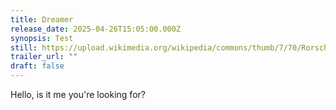```yaml
---
title: Dreamer
release_date: 2025-04-26T15:05:00.000Z
synopsis: Test
still: https://upload.wikimedia.org/wikipedia/commons/thumb/7/70/Rorschach_blot_01.jpg/640px-Rorschach_blot_01.jpg
trailer_url: ""
draft: false
---
```

Hello, is it me you're looking for?
